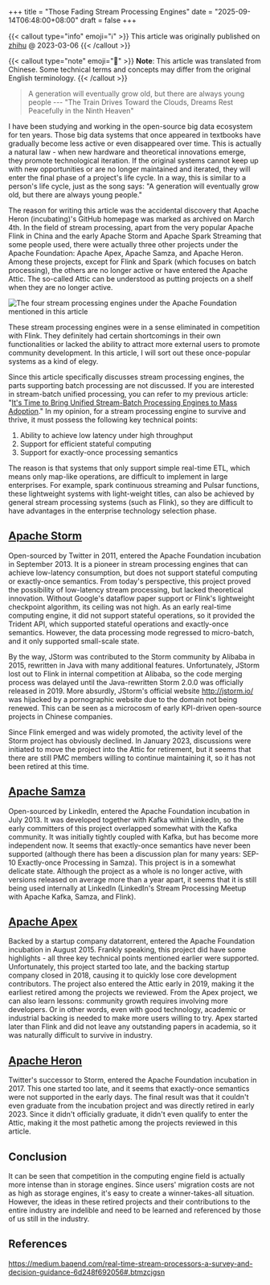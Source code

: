 +++
title = "Those Fading Stream Processing Engines"
date = "2025-09-14T06:48:00+08:00"
draft = false
+++

{{< callout type="info" emoji="ℹ️" >}}
  This article was originally published on [zhihu](https://zhuanlan.zhihu.com/p/611585539) @ 2023-03-06
{{< /callout >}}

{{< callout type="note" emoji="📝" >}}
  **Note**: This article was translated from Chinese. Some technical terms and concepts may differ from the original English terminology.
{{< /callout >}}

> A generation will eventually grow old, but there are always young people --- "The Train Drives Toward the Clouds, Dreams Rest Peacefully in the Ninth Heaven"

<!--more-->

I have been studying and working in the open-source big data ecosystem for ten years. Those big data systems that once appeared in textbooks have gradually become less active or even disappeared over time. This is actually a natural law - when new hardware and theoretical innovations emerge, they promote technological iteration. If the original systems cannot keep up with new opportunities or are no longer maintained and iterated, they will enter the final phase of a project's life cycle. In a way, this is similar to a person's life cycle, just as the song says: "A generation will eventually grow old, but there are always young people."

The reason for writing this article was the accidental discovery that Apache Heron (incubating)'s GitHub homepage was marked as archived on March 4th. In the field of stream processing, apart from the very popular Apache Flink in China and the early Apache Storm and Apache Spark Streaming that some people used, there were actually three other projects under the Apache Foundation: Apache Apex, Apache Samza, and Apache Heron. Among these projects, except for Flink and Spark (which focuses on batch processing), the others are no longer active or have entered the Apache Attic. The so-called Attic can be understood as putting projects on a shelf when they are no longer active.

![The four stream processing engines under the Apache Foundation mentioned in this article](/images/2025-09-14-14-47-40.png)

These stream processing engines were in a sense eliminated in competition with Flink. They definitely had certain shortcomings in their own functionalities or lacked the ability to attract more external users to promote community development. In this article, I will sort out these once-popular systems as a kind of elegy.

Since this article specifically discusses stream processing engines, the parts supporting batch processing are not discussed. If you are interested in stream-batch unified processing, you can refer to my previous article: "[It's Time to Bring Unified Stream-Batch Processing Engines to Mass Adoption](../stream-batch-engine-era)." In my opinion, for a stream processing engine to survive and thrive, it must possess the following key technical points:
1. Ability to achieve low latency under high throughput
2. Support for efficient stateful computing
3. Support for exactly-once processing semantics

The reason is that systems that only support simple real-time ETL, which means only map-like operations, are difficult to implement in large enterprises. For example, spark continuous streaming and Pulsar functions, these lightweight systems with light-weight titles, can also be achieved by general stream processing systems (such as Flink), so they are difficult to have advantages in the enterprise technology selection phase.

## [Apache Storm](https://storm.apache.org/)
Open-sourced by Twitter in 2011, entered the Apache Foundation incubation in September 2013. It is a pioneer in stream processing engines that can achieve low-latency consumption, but does not support stateful computing or exactly-once semantics. From today's perspective, this project proved the possibility of low-latency stream processing, but lacked theoretical innovation. Without Google's dataflow paper support or Flink's lightweight checkpoint algorithm, its ceiling was not high. As an early real-time computing engine, it did not support stateful operations, so it provided the Trident API, which supported stateful operations and exactly-once semantics. However, the data processing mode regressed to micro-batch, and it only supported small-scale state.

By the way, JStorm was contributed to the Storm community by Alibaba in 2015, rewritten in Java with many additional features. Unfortunately, JStorm lost out to Flink in internal competition at Alibaba, so the code merging process was delayed until the Java-rewritten Storm 2.0.0 was officially released in 2019. More absurdly, JStorm's official website http://jstorm.io/ was hijacked by a pornographic website due to the domain not being renewed. This can be seen as a microcosm of early KPI-driven open-source projects in Chinese companies.

Since Flink emerged and was widely promoted, the activity level of the Storm project has obviously declined. In January 2023, discussions were initiated to move the project into the Attic for retirement, but it seems that there are still PMC members willing to continue maintaining it, so it has not been retired at this time.

## [Apache Samza](https://samza.apache.org/)
Open-sourced by LinkedIn, entered the Apache Foundation incubation in July 2013. It was developed together with Kafka within LinkedIn, so the early committers of this project overlapped somewhat with the Kafka community. It was initially tightly coupled with Kafka, but has become more independent now. It seems that exactly-once semantics have never been supported (although there has been a discussion plan for many years: SEP-10 Exactly-once Processing in Samza). This project is in a somewhat delicate state. Although the project as a whole is no longer active, with versions released on average more than a year apart, it seems that it is still being used internally at LinkedIn (LinkedIn's Stream Processing Meetup with Apache Kafka, Samza, and Flink).

## [Apache Apex](https://apex.apache.org/)
Backed by a startup company datatorrent, entered the Apache Foundation incubation in August 2015. Frankly speaking, this project did have some highlights - all three key technical points mentioned earlier were supported. Unfortunately, this project started too late, and the backing startup company closed in 2018, causing it to quickly lose core development contributors. The project also entered the Attic early in 2019, making it the earliest retired among the projects we reviewed. From the Apex project, we can also learn lessons: community growth requires involving more developers. Or in other words, even with good technology, academic or industrial backing is needed to make more users willing to try. Apex started later than Flink and did not leave any outstanding papers in academia, so it was naturally difficult to survive in industry.

## [Apache Heron](https://github.com/apache/incubator-heron)
Twitter's successor to Storm, entered the Apache Foundation incubation in 2017. This one started too late, and it seems that exactly-once semantics were not supported in the early days. The final result was that it couldn't even graduate from the incubation project and was directly retired in early 2023. Since it didn't officially graduate, it didn't even qualify to enter the Attic, making it the most pathetic among the projects reviewed in this article.

## Conclusion
It can be seen that competition in the computing engine field is actually more intense than in storage engines. Since users' migration costs are not as high as storage engines, it's easy to create a winner-takes-all situation. However, the ideas in these retired projects and their contributions to the entire industry are indelible and need to be learned and referenced by those of us still in the industry.

## References
https://medium.baqend.com/real-time-stream-processors-a-survey-and-decision-guidance-6d248f692056#.btmzcjgsn